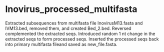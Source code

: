 # Inovirus_processed_multifasta
Extracted subsequences from multifasta file InovirusM13.fasta and IVM13.bed, removed them, and created Bed_2.bed. Reversed complemented the extracted seqs. Introduced random 1 nt change in the extracted seqs to form processed seqs. Inserted the processed seqs back into primary multifasta fileand saved as new_file.fasta.
